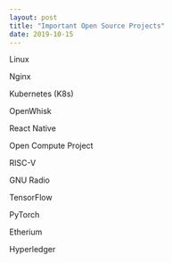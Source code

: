 ```yaml
---
layout: post
title: "Important Open Source Projects"
date: 2019-10-15
---
```

<p align="justify">Linux</p>
<p align="justify">Nginx</p>
<p align="justify">Kubernetes (K8s)</p>
<p align="justify">OpenWhisk</p>

<p align="justify">React Native</p>

<p align="justify">Open Compute Project</p>
<p align="justify">RISC-V</p>
<p align="justify">GNU Radio</p>

<p align="justify">TensorFlow</p>
<p align="justify">PyTorch</p>

<p align="justify">Etherium</p>
<p align="justify">Hyperledger</p>
